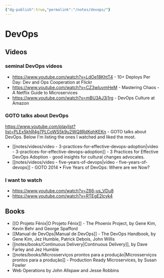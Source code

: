 ```yaml
---
{"dg-publish":true,"permalink":"/notes/devops/"}
---
```


# DevOps

## Videos

### seminal DevOps videos

- <https://www.youtube.com/watch?v=LdOe18KhtT4> - 10+ Deploys Per Day: Dev and Ops Cooperation at Flickr
- <https://www.youtube.com/watch?v=CZ3wIuvmHeM> - Mastering Chaos - A Netflix Guide to Microservices
- <https://www.youtube.com/watch?v=mBU3AJ3j1rg> - DevOps Culture at Amazon


### GOTO talks about DevOps

<https://www.youtube.com/playlist?list=PLEx5khR4g7PLCoWS5k9u2WQ8RdKqhKEKn> - GOTO talks about DevOps. Below I'm listing the ones I watched and liked the most.

- [[notes/videos/video - 3-practices-for-effective-devops-adoption\|video - 3-practices-for-effective-devops-adoption]] - 3 Practices for Effective DevOps Adoption - good insights for cultural changes advocates.
- [[notes/videos/video - five-years-of-devops\|video - five-years-of-devops]] - GOTO 2014 • Five Years of DevOps: Where are we Now?


### I want to watch

- https://www.youtube.com/watch?v=Z66-us_VDu8
- https://www.youtube.com/watch?v=RTEgE2lcyk4



## Books

- [[O Projeto Fênix\|O Projeto Fênix]] - The Phoenix Project, by Gene Kim, Kevin Behr and George Spafford
- [[Manual de DevOps\|Manual de DevOps]] - The DevOps Handbook, by Gene Kim, Jez Humble, Patrick Debois, John Willis
- [[notes/books/Continuous Delivery\|Continuous Delivery]], by Dave Farley and Jez Humble
- [[notes/books/Microsserviços prontos para a produção\|Microsserviços prontos para a produção]] - Production Ready Microservices, by Susan Fowler
- Web Operations by John Allspaw and Jesse Robbins


